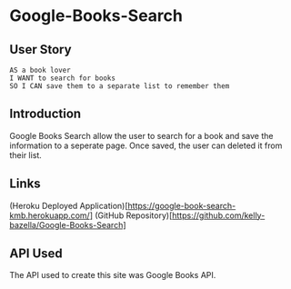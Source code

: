 # Google-Books-Search

## User Story

```
AS a book lover
I WANT to search for books 
SO I CAN save them to a separate list to remember them
```

## Introduction
Google Books Search allow the user to search for a book and save the information to a seperate page. Once saved, the user can deleted it from their list. 

## Links
(Heroku Deployed Application)[https://google-book-search-kmb.herokuapp.com/]
(GitHub Repository)[https://github.com/kelly-bazella/Google-Books-Search]

## API Used

The API used to create this site was Google Books API. 

